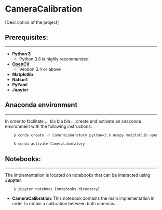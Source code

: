 # CameraCalibration

[Description of the project]

## Prerequisites:
----------------------
* **Python 3**
    * Python 3.6 is highly recommended
* **[OpenCV](https://github.com/opencv/opencv)**
    * Version 3.4 or above
* **Matplotlib**
* **Natsort**
* **PyYaml**
* **Jupyter**

## Anaconda environment
----------------------

In order to facilitate ... bla bla bla ... create and activate an anaconda environment with the following instructions:

``` Bash
    $ conda create -n CameraLaboratory python=3.6 numpy matplotlib opencv jupyter pyyaml natsort

    $ conda activate CameraLaboratory
```

## Notebooks:
----------------------
The implementation is located on notebooks that can be interacted using **Jupyter**.

``` Bash
    $ jupyter notebook [notebooks directory]
```

* **CameraCalibration**: This notebook contains the main implementation in order to obtain a calibration between both cameras...

